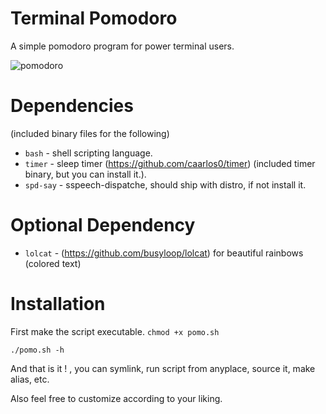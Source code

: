 # Terminal Pomodoro

A simple pomodoro program for power terminal users.

![pomodoro](https://user-images.githubusercontent.com/49165465/221424528-5ad922a7-9aa7-4e6b-98bc-eb2797f763c3.png)

# Dependencies

(included binary files for the following)

- `bash` - shell scripting language.
- `timer` - sleep timer (https://github.com/caarlos0/timer) (included timer binary, but you can install it.).
- `spd-say` - sspeech-dispatche, should ship with distro, if not install it.

# Optional Dependency

- `lolcat` - (https://github.com/busyloop/lolcat) for beautiful rainbows (colored text)

# Installation

First make the script executable.
`chmod +x pomo.sh`

`./pomo.sh -h`

And that is it ! , you can symlink, run script from anyplace, source it, make alias, etc.

Also feel free to customize according to your liking.
